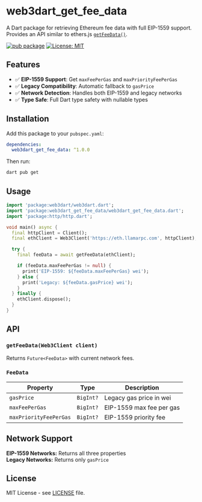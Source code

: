 # web3dart_get_fee_data

A Dart package for retrieving Ethereum fee data with full EIP-1559 support. Provides an API similar to ethers.js [`getFeeData()`](https://github.com/ethers-io/ethers.js/blob/4eada383ab9833f9b4847ea9bdf39910c4eb508e/dist/ethers.js#L18874).

[![pub package](https://img.shields.io/pub/v/web3dart_get_fee_data.svg)](https://pub.dev/packages/web3dart_get_fee_data)
[![License: MIT](https://img.shields.io/badge/License-MIT-yellow.svg)](https://opensource.org/licenses/MIT)

## Features

- ✅ **EIP-1559 Support**: Get `maxFeePerGas` and `maxPriorityFeePerGas`
- ✅ **Legacy Compatibility**: Automatic fallback to `gasPrice`
- ✅ **Network Detection**: Handles both EIP-1559 and legacy networks
- ✅ **Type Safe**: Full Dart type safety with nullable types

## Installation

Add this package to your `pubspec.yaml`:

```yaml
dependencies:
  web3dart_get_fee_data: ^1.0.0
```

Then run:

```bash
dart pub get
```

## Usage

```dart
import 'package:web3dart/web3dart.dart';
import 'package:web3dart_get_fee_data/web3dart_get_fee_data.dart';
import 'package:http/http.dart';

void main() async {
  final httpClient = Client();
  final ethClient = Web3Client('https://eth.llamarpc.com', httpClient);

  try {
    final feeData = await getFeeData(ethClient);

    if (feeData.maxFeePerGas != null) {
      print('EIP-1559: ${feeData.maxFeePerGas} wei');
    } else {
      print('Legacy: ${feeData.gasPrice} wei');
    }
  } finally {
    ethClient.dispose();
  }
}
```

## API

### `getFeeData(Web3Client client)`

Returns `Future<FeeData>` with current network fees.

### `FeeData`

| Property | Type | Description |
|----------|------|-------------|
| `gasPrice` | `BigInt?` | Legacy gas price in wei |
| `maxFeePerGas` | `BigInt?` | EIP-1559 max fee per gas |
| `maxPriorityFeePerGas` | `BigInt?` | EIP-1559 priority fee |

## Network Support

**EIP-1559 Networks:** Returns all three properties  
**Legacy Networks:** Returns only `gasPrice`

## License

MIT License - see [LICENSE](LICENSE) file.
